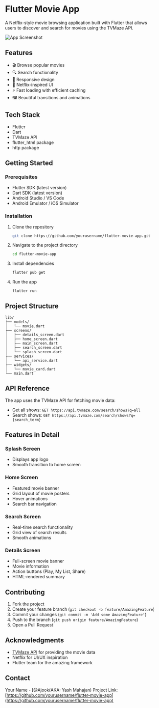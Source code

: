 # Flutter Movie App

A Netflix-style movie browsing application built with Flutter that allows users to discover and search for movies using the TVMaze API.

![App Screenshot](https://cdn-icons-png.flaticon.com/512/5977/5977590.png)

## Features

- 🎬 Browse popular movies
- 🔍 Search functionality
- 📱 Responsive design
- 🎨 Netflix-inspired UI
- ⚡ Fast loading with efficient caching
- 🖼️ Beautiful transitions and animations


## Tech Stack

- Flutter
- Dart
- TVMaze API
- flutter_html package
- http package

## Getting Started

### Prerequisites

- Flutter SDK (latest version)
- Dart SDK (latest version)
- Android Studio / VS Code
- Android Emulator / iOS Simulator

### Installation

1. Clone the repository
   ```bash
   git clone https://github.com/yourusername/flutter-movie-app.git
   ```

2. Navigate to the project directory
   ```bash
   cd flutter-movie-app
   ```

3. Install dependencies
   ```bash
   flutter pub get
   ```

4. Run the app
   ```bash
   flutter run
   ```

## Project Structure

```
lib/
├── models/
│   └── movie.dart
├── screens/
│   ├── details_screen.dart
│   ├── home_screen.dart
│   ├── main_screen.dart
│   ├── search_screen.dart
│   └── splash_screen.dart
├── services/
│   └── api_service.dart
├── widgets/
│   └── movie_card.dart
└── main.dart
```

## API Reference

The app uses the TVMaze API for fetching movie data:

- Get all shows: `GET https://api.tvmaze.com/search/shows?q=all`
- Search shows: `GET https://api.tvmaze.com/search/shows?q={search_term}`

## Features in Detail

### Splash Screen
- Displays app logo
- Smooth transition to home screen

### Home Screen
- Featured movie banner
- Grid layout of movie posters
- Hover animations
- Search bar navigation

### Search Screen
- Real-time search functionality
- Grid view of search results
- Smooth animations

### Details Screen
- Full-screen movie banner
- Movie information
- Action buttons (Play, My List, Share)
- HTML-rendered summary

## Contributing

1. Fork the project
2. Create your feature branch (`git checkout -b feature/AmazingFeature`)
3. Commit your changes (`git commit -m 'Add some AmazingFeature'`)
4. Push to the branch (`git push origin feature/AmazingFeature`)
5. Open a Pull Request


## Acknowledgments

- [TVMaze API](https://www.tvmaze.com/api) for providing the movie data
- Netflix for UI/UX inspiration
- Flutter team for the amazing framework

## Contact

Your Name - [@Ajook(AKA: Yash Mahajan)
Project Link: [https://github.com/yourusername/flutter-movie-app](https://github.com/yourusername/flutter-movie-app)
